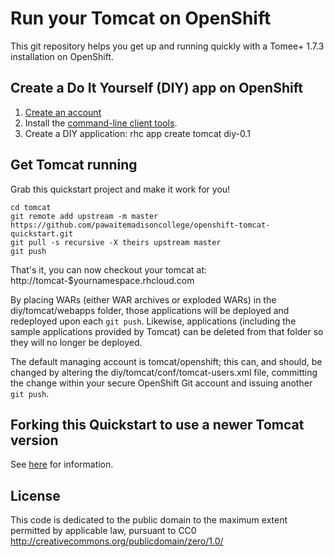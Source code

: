 Run your Tomcat on OpenShift
============================
This git repository helps you get up and running quickly with a Tomee+ 1.7.3 installation on OpenShift.

Create a Do It Yourself (DIY) app on OpenShift
----------------------------------------------
1. <a href="https://www.openshift.com/">Create an account</a>
2. Install the <a href="https://www.openshift.com/get-started">command-line client tools</a>.
3. Create a DIY application:
    rhc app create tomcat diy-0.1

Get Tomcat running
----------------------------
Grab this quickstart project and make it work for you!

    cd tomcat
    git remote add upstream -m master https://github.com/pawaitemadisoncollege/openshift-tomcat-quickstart.git
    git pull -s recursive -X theirs upstream master
    git push

That's it, you can now checkout your tomcat at:
    http://tomcat-$yournamespace.rhcloud.com

By placing WARs (either WAR archives or exploded WARs) in the diy/tomcat/webapps folder,
those applications will be deployed and redeployed upon each <code>git push</code>.  Likewise,
applications (including the sample applications provided by Tomcat) can be deleted from that
folder so they will no longer be deployed.

The default managing account is tomcat/openshift; this can, and should, be changed by altering the 
diy/tomcat/conf/tomcat-users.xml file, committing the change within your secure OpenShift
Git account and issuing another <code>git push</code>.

Forking this Quickstart to use a newer Tomcat version
-----------------------------------------------------
See [here](HowToUpdate.md) for information.

License
-------
This code is dedicated to the public domain to the maximum extent
permitted by applicable law, pursuant to CC0
http://creativecommons.org/publicdomain/zero/1.0/

